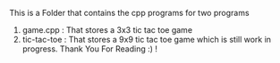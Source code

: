 This is a Folder that contains the cpp programs for two programs
1. game.cpp :  That stores a 3x3 tic tac toe game
2. tic-tac-toe : That stores a 9x9 tic tac toe game which is still work in progress.
Thank You For Reading :) !
